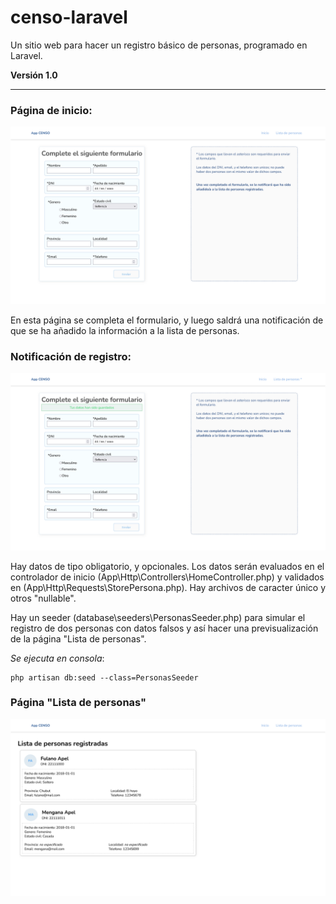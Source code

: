# censo-laravel
Un sitio web para hacer un registro básico de personas, programado en Laravel.

**Versión 1.0**

---

### Página de inicio:

![Pagina de inicio](public/images/screenshots/screenshot-inicio.png)

En esta página se completa el formulario, y luego saldrá una notificación de que se ha añadido la información a la lista de personas.

### Notificación de registro:

![Notificacion de registro](public/images/screenshots/screenshot-notificacion.png)


Hay datos de tipo obligatorio, y opcionales.
Los datos serán evaluados en el controlador de inicio (App\Http\Controllers\HomeController.php) y validados en (App\Http\Requests\StorePersona.php).
Hay archivos de caracter único y otros "nullable".

Hay un seeder (database\seeders\PersonasSeeder.php) para simular el registro de dos personas con datos falsos y así hacer una previsualización de la página "Lista de personas".

*Se ejecuta en consola*:

    php artisan db:seed --class=PersonasSeeder

### Página "Lista de personas"

![Lista de personas con seeder](public/images/screenshots/screenshot-lista.png)